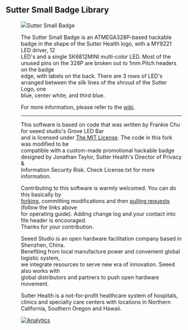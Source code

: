 Sutter Small Badge Library
-------------------------------------------------------------

<figure class="half">
    <img src="https://packetchat.com/SutterSmallBadge.jpg>
  
</figure>



- [Sutter Small Badge ](https://www.sutterhealth.org/SutterSmallBadge.html)


The Sutter Small Badge is an ATMEGA328P-based hackable badge in the shape of the Sutter Health logo, with a MY9221 LED driver, 12 <br>
LED's and a single SK6812MINI multi-color LED.  Most of the unused pins on the 328P are broken out to 1mm Pitch headers on the badge<br>
edge, with labels on the back.  There are 3 rows of LED's arranged between the silk lines of the shroud of the Sutter Logo, one <br>
blue, center white, and third blue.


For more information, please refer to the [wiki](http://www.sutterhealth.org/SutterSmallBadge.html).


----

This software is based on code that was written by Frankie Chu for seeed studio's Grove LED Bar<br>
and is licensed under [The MIT License](http://opensource.org/licenses/mit-license.php). The code in this fork was modified to be<br>
compatible with a custom-made promotional hackable badge designed by Jonathan Taylor, Sutter Health's Director of Privacy & <br> 
Information Security Risk.  Check License.txt for more information.<br>

Contributing to this software is warmly welcomed. You can do this basically by<br>
[forking](https://help.github.com/articles/fork-a-repo), committing modifications and then [pulling requests](https://help.github.com/articles/using-pull-requests) (follow the links above<br>
for operating guide). Adding change log and your contact into file header is encouraged.<br>
Thanks for your contribution.

Seeed Studio is an open hardware facilitation company based in Shenzhen, China. <br>
Benefiting from local manufacture power and convenient global logistic system, <br>
we integrate resources to serve new era of innovation. Seeed also works with <br>
global distributors and partners to push open hardware movement.<br>

Sutter Health is a not-for-profit healthcare system of hospitals, clinics and specialty care centers with locations in Northern California, Southern Oregon and Hawaii.


[![Analytics](https://ga-beacon.appspot.com/UA-46589105-3/Grove_LED_Bar)](https://github.com/igrigorik/ga-beacon)

